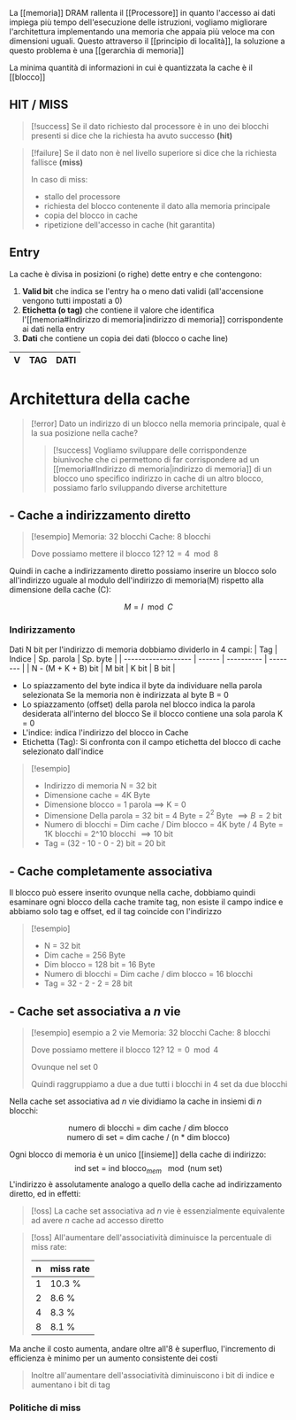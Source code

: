 La [[memoria]] DRAM rallenta il [[Processore]] in quanto l'accesso ai dati impiega più tempo dell'esecuzione delle istruzioni, vogliamo migliorare l'architettura implementando una memoria che appaia più veloce ma con dimensioni uguali.
Questo attraverso il [[principio di località]], la soluzione a questo problema è una [[gerarchia di memoria]]


La minima quantità di informazioni in cui è quantizzata la cache è il [[blocco]]

## HIT / MISS

>[!success]
Se il dato richiesto dal processore è in uno dei blocchi presenti si dice che la richiesta ha avuto successo **(hit)**

>[!failure]
>Se il dato non è nel livello superiore si dice che la richiesta fallisce **(miss)**
>
> In caso di miss:
> - stallo del processore
> - richiesta del blocco contenente il dato alla memoria principale
> - copia del blocco in cache
> - ripetizione dell'accesso in cache (hit garantita)

## Entry
La cache è divisa in posizioni (o righe) dette entry e che contengono:

1. **Valid bit** che indica se l'entry ha o meno dati validi (all'accensione vengono tutti impostati a 0)
2. **Etichetta (o tag)** che contiene il valore che identifica l'[[memoria#Indirizzo di memoria|indirizzo di memoria]] corrispondente ai dati nella entry
3. **Dati** che contiene un copia dei dati (blocco o cache line)

 V | TAG | DATI
 --- | --- | ---



# Architettura della cache
>[!error]
Dato un indirizzo di un blocco nella memoria principale, qual è la sua posizione nella cache?
>
>>[!success]
>>Vogliamo sviluppare delle corrispondenze biunivoche che ci permettono di far corrispondere ad un [[memoria#Indirizzo di memoria|indirizzo di memoria]] di un blocco uno specifico indirizzo in cache di un altro blocco, possiamo farlo sviluppando diverse architetture


## - Cache a indirizzamento diretto
>[!esempio]
>Memoria: 32 blocchi
>Cache: 8 blocchi
>
>Dove possiamo mettere il blocco 12?
> $12  = 4\mod 8$

Quindi in cache a indirizzamento diretto possiamo inserire un blocco solo all'indirizzo uguale al modulo dell'indirizzo di memoria(M) rispetto alla dimensione della cache (C):

$$
M = I \mod C 
$$
### Indirizzamento
Dati N bit per l'indirizzo di memoria dobbiamo dividerlo in 4 campi:
 | Tag                 | Indice | Sp. parola | Sp. byte |
 | ------------------- | ------ | ---------- | -------- |
 | N - (M + K + B) bit | M bit  | K bit      | B bit    | 

- Lo spiazzamento del byte indica il byte da individuare nella parola selezionata 
	Se la memoria non è indirizzata al byte B = 0
- Lo spiazzamento (offset) della parola nel blocco indica la parola desiderata all'interno del blocco
	Se il blocco contiene una sola parola K = 0
- L'indice: indica l'indirizzo del blocco in Cache
- Etichetta (Tag): Si confronta con il campo etichetta del blocco di cache selezionato dall'indice

>[!esempio]
>- Indirizzo di memoria N = 32 bit
>- Dimensione cache = 4K Byte
>- Dimensione blocco = 1 parola $\implies$ K = 0
>- Dimensione Della parola = 32 bit = 4 Byte = $2^2$ Byte $\implies B = 2$ bit
>- Numero di blocchi = Dim cache / Dim blocco = 4K byte / 4 Byte = 1K blocchi = 2^10 blocchi $\implies 10$ bit
>- Tag = (32 - 10 - 0 - 2) bit = 20 bit


## - Cache completamente associativa
Il blocco può essere inserito ovunque nella cache, dobbiamo quindi esaminare ogni blocco della cache tramite tag, non esiste il campo indice e abbiamo solo tag e offset, ed il tag coincide con l'indirizzo

>[!esempio]
> - N = 32 bit
> - Dim cache = 256 Byte
> - Dim blocco = 128 bit = 16 Byte
> - Numero di blocchi = Dim cache / dim blocco = 16 blocchi
> - Tag = 32 - 2 - 2 = 28 bit

## - Cache set associativa a $n$ vie

>[!esempio] esempio a 2 vie
>Memoria: 32 blocchi
>Cache: 8 blocchi
>
> Dove possiamo mettere il blocco 12?
> $12 = 0 \mod 4$
>
>Ovunque nel set 0
>
>Quindi raggruppiamo a due a due tutti i blocchi in 4 set da due blocchi

Nella cache set associativa ad $n$ vie dividiamo la cache in insiemi di $n$ blocchi:

<center>
numero di blocchi = dim cache / dim blocco
</center>
<center>
numero di set = dim cache / (n * dim blocco)
</center>

Ogni blocco di memoria è un unico [[insieme]] della cache di indirizzo:
 $$\text{ind set = ind blocco$_{mem}$ $\mod{(\text{num set})}$}$$
 L'indirizzo è assolutamente analogo a quello della cache ad indirizzamento diretto, ed in effetti:
>[!oss]
>La cache set associativa ad $n$ vie è essenzialmente equivalente ad avere $n$ cache ad accesso diretto




>[!oss]
>All'aumentare dell'associatività diminuisce la percentuale di miss rate:
 >
 > | n | miss rate |
 > --- | --- |
 > 1 | 10.3 %
 > 2 | 8.6 %
 > 4 | 8.3 %
 > 8 | 8.1 %
 Ma anche il costo aumenta, andare oltre all'8 è superfluo, l'incremento di efficienza è minimo per un aumento consistente dei costi
 >
 > Inoltre all'aumentare dell'associatività diminuiscono i bit di indice e aumentano i bit di tag
 

### Politiche di miss
 
  